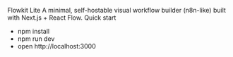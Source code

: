 
Flowkit Lite
A minimal, self-hostable visual workflow builder (n8n-like) built with Next.js + React Flow.
Quick start
- npm install
- npm run dev
- open http://localhost:3000

